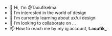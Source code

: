 - 👋 Hi, I’m @Taoufikelma
- 👀 I’m interested in the world of design
- 🌱 I’m currently learning about ux/ui design
- 💞️ I’m looking to collaborate on ...
- 📫 How to reach me by my ig account, **t.aoufik_**

<!---
Taoufikelma/Taoufikelma is a ✨ special ✨ repository because its `README.md` (this file) appears on your GitHub profile.
You can click the Preview link to take a look at your changes.
--->

